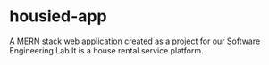 # housied-app
A MERN stack web application created as a project for our Software Engineering Lab It is a house rental service platform.
